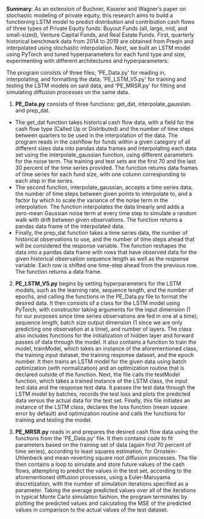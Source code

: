 **Summary**: As an extension of Buchner, Kaserer and Wagner’s paper on stochastic modeling of private equity, this research aims to build a functioning LSTM model to predict distribution and contribution cash flows of three types of Private Equity funds: Buyout Funds (all, large, mid, and small-sized), Venture Capital Funds, and Real Estate Funds. First, quarterly historical benchmark data from 2014 to 2019 are obtained from Preqin and interpolated using stochastic interpolation. Next, we built an LSTM model using PyTorch and tuned hyperparameters for each fund type and size, experimenting with different architectures and hyperparameters.

The program consists of three files; 'PE_Data.py' for reading in, interpolating, and formatting the data, 'PE_LSTM_V5.py' for training and testing the LSTM models on said data, and 'PE_MRSR.py' for fitting and simulating diffusion processes on the same data.

1. **PE_Data.py** consists of three functions: get_dat, interpolate_gaussian. and prep_dat.
- The get_dat function takes historical cash flow data, with a field for the cash flow type (Called Up or Distributed) and the number of time steps between quarters to be used in the interpolation of the data. The program reads in the cashflow for funds within a given category of all different sizes data into pandas data frames and interpolating each data set using the interpolate_gaussian function, using different parameters for the noise term. The training and test sets are the first 70 and the last 30 percent of the time series provided. The function returns data frames of time series for each fund size, with one column corresponding to each step in the series.
- The second function, interpolate_gaussian, accepts a time series data, the number of time steps between given points to interpolate to, and a factor by which to scale the variance of the noise term in the interpolation. The function interpolates the data linearly and adds a zero-mean Gaussian noise term at every time step to simulate a random walk with drift between given observations. The function returns a pandas data frame of the interpolated data.
- Finally, the prep_dat function takes a time series data, the number of historical observations to use, and the number of time steps ahead that will be considered the response variable. The function reshapes the data into a pandas data frame with rows that have observed data for the given historical observation sequence length as well as the response variable. Each row is shifted one time-step ahead from the previous row. The function returns a data frame.

2. **PE_LSTM_V5.py** begins by setting hyperparameters for the LSTM models, such as the learning rate, sequence length, and the number of epochs, and calling the functions in the PE_Data.py file to format the desired data. It then consists of a class for the LSTM model using PyTorch, with constructor taking arguments for the input dimension (1 for our purposes since time series observations are fed in one at a time), sequence length, batch size output dimension (1 since we are only predicting one observation at a time), and number of layers. The class also includes functions for the initialization of hidden layer and  forward passes of data through the model. It also contains a function to train the model, trainModel, which takes an instance of the aforementioned class, the training input dataset, the training response dataset, and the epoch number. It then trains an LSTM model for the given data using batch optimization (with normalization) and an optimization routine that is declared outside of the function. Next, the file calls the testModel function, which takes a trained instance of the LSTM class, the input test data and the response test data. It passes the test data through the LSTM model by batches, records the test loss and plots the predicted data versus the actual data for the test set. Finally, this file initiates an instance of the LSTM class, declares the loss function (mean square error by default) and optimization routine and calls the functions for training and testing the model.

3. **PE_MRSR.py** reads in and prepares the desired cash flow data using the functions from the 'PE_Data.py' file. It then contains code to fit parameters based on the training set of data (again first 70 percent of time series), according to least squares estimation, for Ornstein-Uhlenbeck and mean-reverting square root diffusion processes. The file then contains a loop to simulate and store future values of the cash flows, attempting to predict the values in the test set, according to the aforementioned diffusion processes, using a Euler-Maruyama discretization, with the number of simulation iterations specified as a parameter. Taking the average predicted values over all of the iterations in typical Monte Carlo simulation fashion, the program terminates by plotting the predicted values and calculating the MSE of the predicted values in comparison to the actual values of the test dataset.
